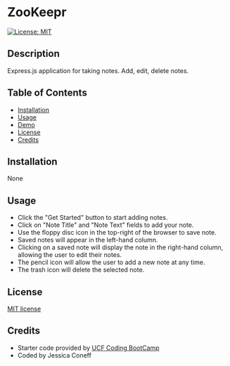# ZooKeepr
[![License: MIT](https://img.shields.io/badge/License-MIT-yellow.svg)](https://opensource.org/licenses/MIT)



## Description 
Express.js application for taking notes. Add, edit, delete notes.

## Table of Contents

* [Installation](#installation)
* [Usage](#usage)
* [Demo](#Demo)
* [License](#license)
* [Credits](#credits)

## Installation 
None

## Usage 
* Click the "Get Started" button to start adding notes.
* Click on "Note Title" and "Note Text" fields to add your note.
* Use the floppy disc icon in the top-right of the browser to save note.
* Saved notes will appear in the left-hand column.
* Clicking on a saved note will display the note in the right-hand column, allowing the user to edit their notes.
* The pencil icon will allow the user to add a new note at any time.
* The trash icon will delete the selected note.



## License
[MIT license](https://github.com/jconeff/README_generator/blob/main/LICENSE)

## Credits
* Starter code provided by [UCF Coding BootCamp](https://github.com/coding-boot-camp/miniature-eureka)
* Coded by Jessica Coneff
